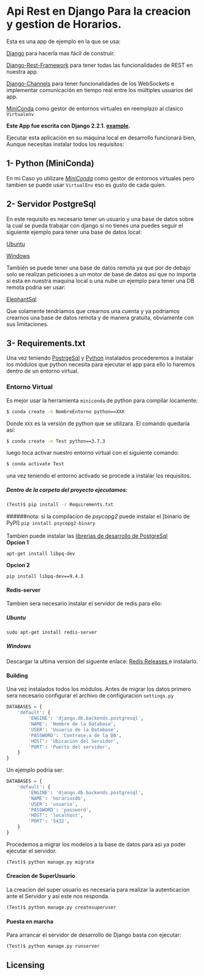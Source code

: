 # Api Rest en Django Para la creacion y gestion de Horarios.

Esta es una app de ejemplo en la que se usa:

[Django](https://www.djangoproject.com/) para hacerla mas fácil de construir.

[Django-Rest-Framework](https://www.django-rest-framework.org/) para tener todas las funcionalidades de REST en nuestra app.

[Django-Channels](https://channels.readthedocs.io/en/latest/) para tener funcionalidades de los WebSockets e implementar comunicación en tiempo real entre los múltiples usuarios del app.

[MiniConda](https://docs.conda.io/en/latest/miniconda.html) como gestor de entornos virtuales en reemplazo al clasico `Virtualenv`

**Este App fue escrita con Django 2.2.1.
[example](https://gitlab.com/mareasperez7/horarios).**


Ejecutar esta aplicación en su máquina local en desarrollo funcionará
bien, Aunque necesitas instalar todos los requisitos:
## 1- Python (MiniConda)
En mi Caso yo utilizare [*MiniConda*](https://hcosta.github.io/instalardjango.com/) como gestor de entornos virtuales pero tambien se puede usar `VirtualEnv` eso es gusto de cada quien.  
## 2- Servidor PostgreSql
En este requisito es necesario tener un usuario y una base de datos sobre la cual se pueda trabajar con django si no tienes una puedes seguir el siguiente ejemplo para tener una base de datos local:

[Ubuntu](https://computingforgeeks.com/how-to-install-pgadmin-4-on-ubuntu/) 

[Windows](https://parzibyte.me/blog/2019/04/05/instalar-postgresql-11-windows/)


También se puede tener una base de datos remota ya que por de debajo solo se realizan peticiones a un motor de base de datos así que no importa si esta en nuestra maquina local o una nube un ejemplo para tener una DB remota podria ser usar:

[ElephantSql](https://www.elephantsql.com/) 

Que solamente tendriamos que crearnos una cuenta y ya podriamos crearnos una base de datos remota y de manera gratuita, obviamente con sus limitaciones.
## 3- Requirements.txt
Una vez teniendo [PostrgeSql](https://gitlab.com/mareasperez7/horarios/blob/master/README.md#3-requirementstxt) y [ Python](https://gitlab.com/mareasperez7/horarios/blob/master/README.md#1-python-miniconda) instalados procederemos a instalar los módulos que python necesita para ejecutar el app para ello lo haremos dentro de un entorno virtual.
### Entorno Virtual

  
Es mejor usar la herramienta `miniconda` de python para compilar locamente:

```sh
$ conda create -n NombreEntorno python==XXX
```
Donde `XXX` es la versión de python que se utilizara. El comando quedaría así:

```sh
$ conda create -n Test python==3.7.3
```

luego toca activar nuestro entorno virtual con el siguiente comando:

```sh
$ conda activate Test
```

una vez teniendo el entorno activado se procede a instalar los requisitos.

##### Dentro de la carpeta del proyecto ejecutamos:


```sh
(Test)$ pip install -r Requirements.txt
```

######nota:  si la compilacion de *psycopg2* puede instalar el [binario de PyPI]
```pip install psycopg2-binary```
<br>
<br>
Tambien puede instalar las [librerias de desarrollo de PostgreSql](https://stackoverflow.com/questions/5629368/installing-psycopg2-into-virtualenv-when-postgresql-is-not-installed-on-developm)
<br>
**Opcion 1**
```
apt-get install libpq-dev
``` 
**Opcion 2**
<br>
```
pip install libpq-dev==9.4.3
```


#### Redis-server
Tambien sera necesario instalar el servidor de redis para ello:
##### Ubuntu
```
sudo apt-get install redis-server
```
##### Windows
Descargar la ultima version del siguente enlace:
[Redis Releases ](https://github.com/microsoftarchive/redis/releases) e instalarlo.

#### Building

Una vez instalados todos los módulos. 
Antes de migrar los datos primero sera necesario configurar el archivo de configuracion `settings.py`

```python
DATABASES = {
    'default': {
        'ENGINE': 'django.db.backends.postgresql',
        'NAME': 'Nombre de la Database',
        'USER': 'Usuario de la Database',
        'PASSWORD': 'Contrase;a de la DB',
        'HOST': 'Ubicacion del Servidor',
        'PORT': 'Puerto del servidor',
    }
}
``` 

Un ejemplo podria ser:

```python
DATABASES = {
    'default': {
        'ENGINE': 'django.db.backends.postgresql',
        'NAME': 'horariosdb',
        'USER': 'usuario',
        'PASSWORD': 'password',
        'HOST': 'localhost',
        'PORT': '5432',
    }
}
```

Procedemos a migrar los modelos a la base de datos para asi ya poder ejecutar el servidor.

```sh
(Test)$ python manage.py migrate
```

#### Creacion de SuperUsuario

La creacion del super usuario es necesaria para realizar la autenticacion ante el Servidor y asi este nos responda.

```sh
(Test)$ python manage.py createsuperuser
```

#### Puesta en marcha

Para arrancar el servidor de desarrollo de Django basta con ejecutar:

```sh
(Test)$ python manage.py runserver
```


## Licensing